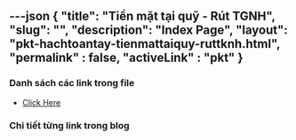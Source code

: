 ---json
{
    "title": "Tiền mặt tại quỹ - Rút TGNH",
    "slug": "",
    "description": "Index Page",
    "layout": "pkt-hachtoantay-tienmattaiquy-ruttknh.html",
    "permalink" : false,
    "activeLink" : "pkt"
}
---


### Danh sách các link trong file
- [Click Here](./blog-list.html)

### Chi tiết từng link trong blog